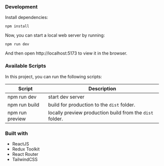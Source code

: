 ﻿### Development

Install dependencies:

```
npm install
```

Now, you can start a local web server by running:

```
npm run dev
```

And then open http://localhost:5173 to view it in the browser.

### Available Scripts

In this project, you can run the following scripts:

| Script          | Description                                              |
| --------------- | -------------------------------------------------------- |
| npm run dev     | start dev server                                         |
| npm run build   | build for production to the `dist` folder.               |
| npm run preview | locally preview production build from the `dist` folder. |

### Built with

-   ReactJS
-   Redux Toolkit
-   React Router
-   TailwindCSS
